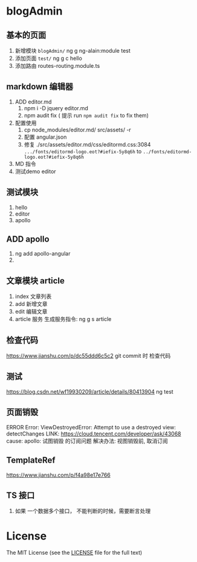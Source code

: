# blogAdmin

## 基本的页面
1. 新增模块 `blogAdmin/` ng g ng-alain:module test
2. 添加页面 `test/`  ng g c hello
3. 添加路由 routes-routing.module.ts

## markdown 编辑器
1. ADD editor.md
    1. npm i -D jquery editor.md
    2. npm audit fix ( 提示 run `npm audit fix` to fix them)
2. 配置使用
    1. cp node_modules/editor.md/ src/assets/ -r
    2. 配置 angular.json
    3. 修复  ./src/assets/editor.md/css/editormd.css:3084   `.../fonts/editormd-logo.eot?#iefix-5y8q6h`  to `../fonts/editormd-logo.eot?#iefix-5y8q6h`
3. MD 指令
4. 测试demo editor

## 测试模块
1. hello
2. editor
3. apollo

## ADD apollo
1. ng add apollo-angular
2. 

## 文章模块 article
1. index 文章列表
2. add 新增文章
3. edit 编辑文章
4. article 服务 生成服务指令:  ng g s article

## 检查代码
https://www.jianshu.com/p/dc55ddd6c5c2
git commit  时 检查代码

## 测试
https://blog.csdn.net/wf19930209/article/details/80413904
ng test

## 页面销毁
 ERROR Error: ViewDestroyedError: Attempt to use a destroyed view: detectChanges
LINK: https://cloud.tencent.com/developer/ask/43068
cause: apollo: 试图销毁 的订阅问题
解决办法: 视图销毁前, 取消订阅

## TemplateRef
https://www.jianshu.com/p/f4a98e17e766

## TS 接口
1. 如果 一个数据多个接口， 不能判断的时候，需要断言处理

# License

The MIT License (see the [LICENSE](https://github.com/ng-alain/ng-alain/blob/master/LICENSE) file for the full text)
